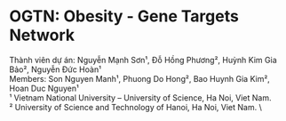 # OGTN: Obesity - Gene Targets Network
Thành viên dự án: Nguyễn Mạnh Sơn¹, Đỗ Hồng Phương², Huỳnh Kim Gia Bảo², Nguyễn Đức Hoàn¹ \
Members: Son Nguyen Manh¹, Phuong Do Hong², Bao Huynh Gia Kim², Hoan Duc Nguyen¹ \
¹ Vietnam National University – University of Science, Ha Noi, Viet Nam. \
² University of Science and Technology of Hanoi, Ha Noi, Viet Nam. \

